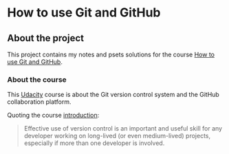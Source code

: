 #  How to use Git and GitHub

## About the project

This project contains my notes and psets solutions for the course [How to use Git and GitHub](https://www.udacity.com/course/how-to-use-git-and-github--ud775).

### About the course

This [Udacity](https://www.udacity.com/) course is about the  Git version control system and the GitHub collaboration platform.

Quoting the course [introduction](https://www.udacity.com/course/how-to-use-git-and-github--ud775):

> Effective use of version control is an important and useful skill for any developer working on long-lived (or even medium-lived) projects, especially if more than one developer is involved.
